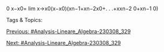 0
x−x0= lim
x→x0(x−x0)(xn−1+xn−2x0+. . .+xxn−2
0+xn−1
0)

   Tags & Topics:
   

[Previous: #Analysis-Lineare_Algebra-230308_329](Analysis-Lineare_Algebra-230308_329.md)

[Next: #Analysis-Lineare_Algebra-230308_329](Analysis-Lineare_Algebra-230308_329.md)